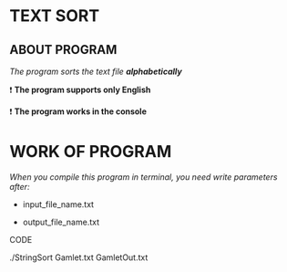 # TEXT SORT
## ABOUT PROGRAM
*The program sorts the text file **alphabetically***

:exclamation: **The program supports only English**

:exclamation: **The program works in the console**

# WORK OF PROGRAM
*When you compile this program in terminal, you need write parameters after:*

* input_file_name.txt

* output_file_name.txt

CODE


./StringSort Gamlet.txt GamletOut.txt

